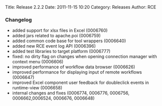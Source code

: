 Title: Release 2.2.2
Date: 2011-11-15 10:20
Category: Releases
Author: RCE


### Changelog

* added support for xlsx files in Excel (0006760)
* added jars related to apache.poi (0006759)
* added common code base for tool wrappers (0006640)
* added new RCE event log API (0006396)
* added test libraries to target platform (0006777)
* fixed: no dirty flag on changes when opening connection manager with context menu (0006606)
* improved performance of workflow data browser (0006626)
* improved performance for displaying input of remote workflows (0006647)
* improved Excel component user feedback for doubleclick events in runtime-view (0006658)
* internal changes and fixes (0006774, 0006776, 0006756, 0006662,0006524, 0006676, 0006648) 
